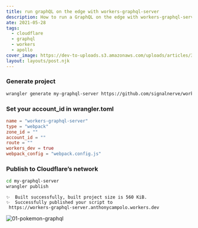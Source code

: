 ```yaml
---
title: run graphQL on the edge with workers-graphql-server
description: How to run a GraphQL on the edge with workers-graphql-server on Cloudflare Workers.
ate: 2021-05-28
tags:
  - cloudflare
  - graphql
  - workers
  - apollo
cover_image: https://dev-to-uploads.s3.amazonaws.com/uploads/articles/3ncjrcfgmnx1qgdsr50h.png
layout: layouts/post.njk
---
```


### Generate project

```bash
wrangler generate my-graphql-server https://github.com/signalnerve/workers-graphql-server
```

### Set your account_id in wrangler.toml

```toml
name = "workers-graphql-server"
type = "webpack"
zone_id = ""
account_id = ""
route = ""
workers_dev = true
webpack_config = "webpack.config.js"
```

### Publish to Cloudflare’s network

```bash
cd my-graphql-server
wrangler publish
```

```
✨  Built successfully, built project size is 560 KiB.
✨  Successfully published your script to
 https://workers-graphql-server.anthonycampolo.workers.dev
```

![01-pokemon-graphql](https://dev-to-uploads.s3.amazonaws.com/uploads/articles/mxhczudxzft7uek4ft3d.png)